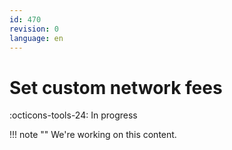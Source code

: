```yaml
---
id: 470
revision: 0
language: en
---
```


# Set custom network fees

:octicons-tools-24: In progress

!!! note ""
We're working on this content.
